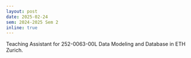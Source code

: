 ```yaml
---
layout: post
date: 2025-02-24
sem: 2024-2025 Sem 2
inline: true
---
```


Teaching Assistant for 252-0063-00L Data Modeling and Database in ETH Zurich.